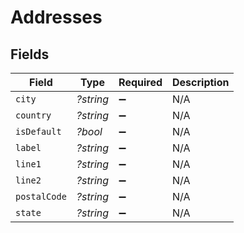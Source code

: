 # Addresses


## Fields

| Field              | Type               | Required           | Description        |
| ------------------ | ------------------ | ------------------ | ------------------ |
| `city`             | *?string*          | :heavy_minus_sign: | N/A                |
| `country`          | *?string*          | :heavy_minus_sign: | N/A                |
| `isDefault`        | *?bool*            | :heavy_minus_sign: | N/A                |
| `label`            | *?string*          | :heavy_minus_sign: | N/A                |
| `line1`            | *?string*          | :heavy_minus_sign: | N/A                |
| `line2`            | *?string*          | :heavy_minus_sign: | N/A                |
| `postalCode`       | *?string*          | :heavy_minus_sign: | N/A                |
| `state`            | *?string*          | :heavy_minus_sign: | N/A                |